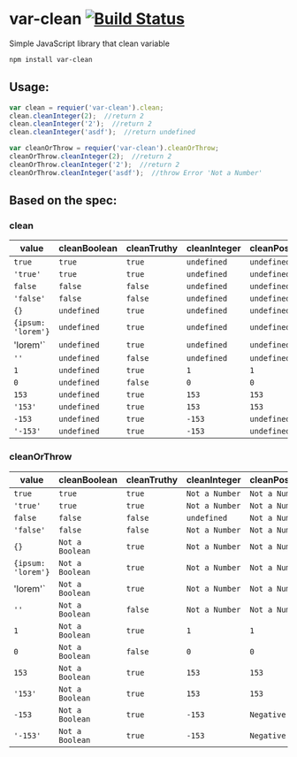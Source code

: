 # var-clean [![Build Status](https://travis-ci.org/tanhauhau/clean.svg?branch=master)](https://travis-ci.org/tanhauhau/clean)

Simple JavaScript library that clean variable

```bash
npm install var-clean
```

Usage:
----

```JavaScript
var clean = requier('var-clean').clean;
clean.cleanInteger(2);  //return 2
clean.cleanInteger('2');  //return 2
clean.cleanInteger('asdf');  //return undefined

var cleanOrThrow = requier('var-clean').cleanOrThrow;
cleanOrThrow.cleanInteger(2);  //return 2
cleanOrThrow.cleanInteger('2');  //return 2
cleanOrThrow.cleanInteger('asdf');  //throw Error 'Not a Number'
```

Based on the spec:
-----

### clean

value | cleanBoolean | cleanTruthy | cleanInteger | cleanPositiveInteger | cleanString | cleanOnlyString
---|---|---|---|---|---|---
`true` | `true` | `true` | `undefined` | `undefined` | `'true'` | `undefined`
`'true'` | `true` | `true` | `undefined` | `undefined` | `'true'` | `'true'`
`false` | `false` | `false` | `undefined` | `undefined` | `'false'` | `undefined`
`'false'` | `false` | `false` | `undefined` | `undefined` | `'false'` | `'false'`
`{}` | `undefined` | `true` | `undefined` | `undefined` | `undefined` | `undefined`
`{ipsum: 'lorem'}` | `undefined` | `true` | `undefined` | `undefined` | `undefined` | `undefined`
'lorem'` | `undefined` | `true` | `undefined` | `undefined` | `'lorem'` | `'lorem'`
`''` | `undefined` | `false` | `undefined` | `undefined` | `''` | `''`
`1` | `undefined` | `true` | `1` | `1` | `'1'` | `undefined`
`0` | `undefined` | `false` | `0` | `0` | `'0'` | `undefined`
`153` | `undefined` | `true` | `153` | `153` | `'153'` | `undefined`
`'153'` | `undefined` | `true` | `153` | `153` | `'153'` | `'153'`
`-153` | `undefined` | `true` | `-153` | `undefined` | `'-153'` | `undefined`
`'-153'` | `undefined` | `true` | `-153` | `undefined` | `-'153'` | `-'153'`

### cleanOrThrow

value | cleanBoolean | cleanTruthy | cleanInteger | cleanPositiveInteger | cleanString | cleanOnlyString
---|---|---|---|---|---|---
`true` | `true` | `true` | `Not a Number` | `Not a Number` | `'true'` | `Not a String`
`'true'` | `true` | `true` | `Not a Number` | `Not a Number` | `'true'` | `'true'`
`false` | `false` | `false` | `undefined` | `Not a Number` | `'false'` | `Not a String`
`'false'` | `false` | `false` | `Not a Number` | `Not a Number` | `'false'` | `'false'`
`{}` | `Not a Boolean` | `true` | `Not a Number` | `Not a Number` | `Not a String` | `Not a String`
`{ipsum: 'lorem'}` | `Not a Boolean` | `true` | `Not a Number` | `Not a Number` | `Not a String` | `Not a String`
'lorem'` | `Not a Boolean` | `true` | `Not a Number` | `Not a Number` | `'lorem'` | `'lorem'`
`''` | `Not a Boolean` | `false` | `Not a Number` | `Not a Number` | `''` | `''`
`1` | `Not a Boolean` | `true` | `1` | `1` | `'1'` | `Not a String`
`0` | `Not a Boolean` | `false` | `0` | `0` | `'0'` | `Not a String`
`153` | `Not a Boolean` | `true` | `153` | `153` | `'153'` | `Not a String`
`'153'` | `Not a Boolean` | `true` | `153` | `153` | `'153'` | `'153'`
`-153` | `Not a Boolean` | `true` | `-153` | `Negative number` | `'-153'` | `Not a String`
`'-153'` | `Not a Boolean` | `true` | `-153` | `Negative number` | `-'153'` | `-'153'`
